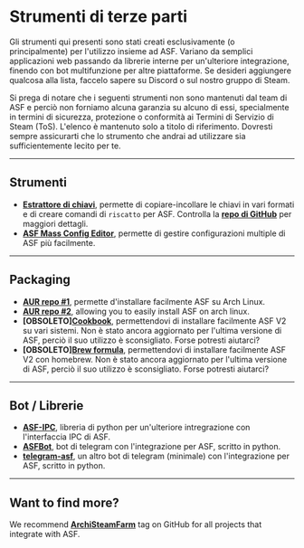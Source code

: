 # Strumenti di terze parti

Gli strumenti qui presenti sono stati creati esclusivamente (o principalmente) per l'utilizzo insieme ad ASF. Variano da semplici applicazioni web passando da librerie interne per un'ulteriore integrazione, finendo con bot multifunzione per altre piattaforme. Se desideri aggiungere qualcosa alla lista, faccelo sapere su Discord o sul nostro gruppo di Steam.

Si prega di notare che i seguenti strumenti non sono mantenuti dal team di ASF e perciò non forniamo alcuna garanzia su alcuno di essi, specialmente in termini di sicurezza, protezione o conformità ai Termini di Servizio di Steam (ToS). L'elenco è mantenuto solo a titolo di riferimento. Dovresti sempre assicurarti che lo strumento che andrai ad utilizzare sia sufficientemente lecito per te.

* * *

## Strumenti

- **[Estrattore di chiavi](https://ske.pixv.io)**, permette di copiare-incollare le chiavi in vari formati e di creare comandi di `riscatto` per ASF. Controlla la **[repo di GitHub](https://github.com/PixvIO/SKE)** per maggiori dettagli.
- **[ASF Mass Config Editor](https://github.com/genesix-eu/ASF_MCE)**, permette di gestire configurazioni multiple di ASF più facilmente.

* * *

## Packaging

- **[AUR repo #1](https://aur.archlinux.org/packages/asf)**, permette d'installare facilmente ASF su Arch Linux.
- **[AUR repo #2](https://aur.archlinux.org/packages/archisteamfarm-bin)**, allowing you to easily install ASF on arch linux.
- **[OBSOLETO][Cookbook](https://supermarket.chef.io/cookbooks/asf)**, permettendovi di installare facilmente ASF V2 su vari sistemi. Non è stato ancora aggiornato per l'ultima versione di ASF, perciò il suo utilizzo è sconsigliato. Forse potresti aiutarci?
- **[OBSOLETO][Brew formula](http://brewformulas.org/ArchiSteamFarm)**, permettendovi di installare facilmente ASF V2 con homebrew. Non è stato ancora aggiornato per l'ultima versione di ASF, perciò il suo utilizzo è sconsigliato. Forse potresti aiutarci?

* * *

## Bot / Librerie

- **[ASF-IPC](https://github.com/deluxghost/ASF_IPC)**, libreria di python per un'ulteriore intregrazione con l'interfaccia IPC di ASF.
- **[ASFBot](https://github.com/dmcallejo/ASFBot)**, bot di telegram con l'integrazione per ASF, scritto in python.
- **[telegram-asf](https://github.com/deluxghost/telegram-asf)**, un altro bot di telegram (minimale) con l'integrazione per ASF, scritto in python.

* * *

## Want to find more?

We recommend **[ArchiSteamFarm](https://github.com/topics/archisteamfarm)** tag on GitHub for all projects that integrate with ASF.